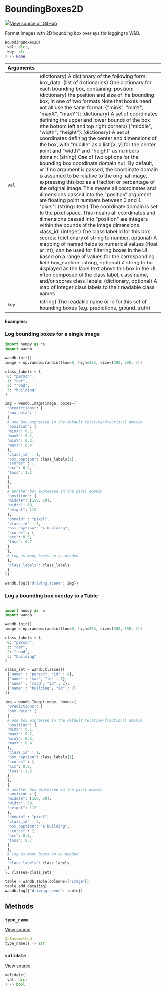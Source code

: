 # BoundingBoxes2D



[![](https://www.tensorflow.org/images/GitHub-Mark-32px.png)View source on GitHub](https://www.github.com/wandb/client/tree/597de7d094bdab2fa17d5db396c6bc227b2f62c3/wandb/sdk/data_types/helper_types/bounding_boxes_2d.py#L17-L326)



Format images with 2D bounding box overlays for logging to W&B.

```python
BoundingBoxes2D(
 val: dict,
 key: str
) -> None
```





| Arguments | |
| :--- | :--- |
| `val` | (dictionary) A dictionary of the following form: box_data: (list of dictionaries) One dictionary for each bounding box, containing: position: (dictionary) the position and size of the bounding box, in one of two formats Note that boxes need not all use the same format. {"minX", "minY", "maxX", "maxY"}: (dictionary) A set of coordinates defining the upper and lower bounds of the box (the bottom left and top right corners) {"middle", "width", "height"}: (dictionary) A set of coordinates defining the center and dimensions of the box, with "middle" as a list [x, y] for the center point and "width" and "height" as numbers domain: (string) One of two options for the bounding box coordinate domain null: By default, or if no argument is passed, the coordinate domain is assumed to be relative to the original image, expressing this box as a fraction or percentage of the original image. This means all coordinates and dimensions passed into the "position" argument are floating point numbers between 0 and 1. "pixel": (string literal) The coordinate domain is set to the pixel space. This means all coordinates and dimensions passed into "position" are integers within the bounds of the image dimensions. class_id: (integer) The class label id for this box scores: (dictionary of string to number, optional) A mapping of named fields to numerical values (float or int), can be used for filtering boxes in the UI based on a range of values for the corresponding field box_caption: (string, optional) A string to be displayed as the label text above this box in the UI, often composed of the class label, class name, and/or scores class_labels: (dictionary, optional) A map of integer class labels to their readable class names |
| `key` | (string) The readable name or id for this set of bounding boxes (e.g. predictions, ground_truth) |



#### Examples:

### Log bounding boxes for a single image

```python
import numpy as np
import wandb

wandb.init()
image = np.random.randint(low=0, high=256, size=(200, 300, 3))

class_labels = {
 0: "person",
 1: "car",
 2: "road",
 3: "building"
}

img = wandb.Image(image, boxes={
 "predictions": {
 "box_data": [
 {
 # one box expressed in the default relative/fractional domain
 "position": {
 "minX": 0.1,
 "maxX": 0.2,
 "minY": 0.3,
 "maxY": 0.4
 },
 "class_id" : 1,
 "box_caption": class_labels[1],
 "scores" : {
 "acc": 0.2,
 "loss": 1.2
 }
 },
 {
 # another box expressed in the pixel domain
 "position": {
 "middle": [150, 20],
 "width": 68,
 "height": 112
 },
 "domain" : "pixel",
 "class_id" : 3,
 "box_caption": "a building",
 "scores" : {
 "acc": 0.5,
 "loss": 0.7
 }
 },
 # Log as many boxes an as needed
 ],
 "class_labels": class_labels
 }
})

wandb.log({"driving_scene": img})
```

### Log a bounding box overlay to a Table

```python

import numpy as np
import wandb

wandb.init()
image = np.random.randint(low=0, high=256, size=(200, 300, 3))

class_labels = {
 0: "person",
 1: "car",
 2: "road",
 3: "building"
}

class_set = wandb.Classes([
 {"name" : "person", "id" : 0},
 {"name" : "car", "id" : 1},
 {"name" : "road", "id" : 2},
 {"name" : "building", "id" : 3}
])

img = wandb.Image(image, boxes={
 "predictions": {
 "box_data": [
 {
 # one box expressed in the default relative/fractional domain
 "position": {
 "minX": 0.1,
 "maxX": 0.2,
 "minY": 0.3,
 "maxY": 0.4
 },
 "class_id" : 1,
 "box_caption": class_labels[1],
 "scores" : {
 "acc": 0.2,
 "loss": 1.2
 }
 },
 {
 # another box expressed in the pixel domain
 "position": {
 "middle": [150, 20],
 "width": 68,
 "height": 112
 },
 "domain" : "pixel",
 "class_id" : 3,
 "box_caption": "a building",
 "scores" : {
 "acc": 0.5,
 "loss": 0.7
 }
 },
 # Log as many boxes an as needed
 ],
 "class_labels": class_labels
 }
}, classes=class_set)

table = wandb.Table(columns=["image"])
table.add_data(img)
wandb.log({"driving_scene": table})
```


## Methods

### `type_name`



[View source](https://www.github.com/wandb/client/tree/597de7d094bdab2fa17d5db396c6bc227b2f62c3/wandb/sdk/data_types/helper_types/bounding_boxes_2d.py#L249-L251)

```python
@classmethod
type_name() -> str
```




### `validate`



[View source](https://www.github.com/wandb/client/tree/597de7d094bdab2fa17d5db396c6bc227b2f62c3/wandb/sdk/data_types/helper_types/bounding_boxes_2d.py#L253-L308)

```python
validate(
 val: dict
) -> bool
```






